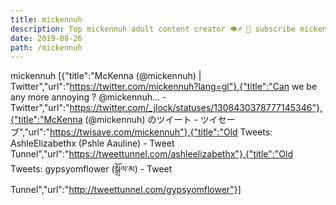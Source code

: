 ```yaml
---
title: mickennuh
description: Top mickennuh adult content creator 👁♐️ 👑 subscribe mickennuh to my porn site below IG mickennuh
date: 2019-08-26
path: /mickennuh
---
```


mickennuh
[{"title":"McKenna (@mickennuh) | Twitter","url":"https://twitter.com/mickennuh?lang=gl"},{"title":"Can we be any more annoying ? @mickennuh… - Twitter","url":"https://twitter.com/_jlock/statuses/1308430378777145346"},{"title":"McKenna (@mickennuh) のツイート - ツイセーブ","url":"https://twisave.com/mickennuh"},{"title":"Old Tweets: AshleElizabethx (Pshle Aauline) - Tweet Tunnel","url":"https://tweettunnel.com/ashleelizabethx"},{"title":"Old Tweets: gypsyomflower (སྒྲོལ་མ) - Tweet Tunnel","url":"http://tweettunnel.com/gypsyomflower"}]

